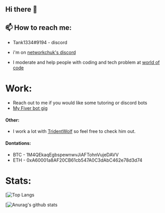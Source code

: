 ## Hi there 👋

## 📫 How to reach me: 
  * Tank1334#9194 - discord
  
  * i\'m on [networkchuk\'s discord](https://discord.gg/networkchuck) 
  
  * I moderate and help people with coding and tech problem at [world of code](https://discord.gg/coding)



# Work:
* Reach out to me if you would like some tutoring or discord bots
* [My Fiver bot gig](https://www.fiverr.com/eldartank/make-you-a-discord-bot-using-python)

#### Other:
* I work a lot with [TridentWolf](https://github.com/TridentWolfDev) so feel free to check him out.
#### Dontations:
* BTC - 1M4QEkaqEgbspewnwvJiAFTohnVujeDAVV
* ETH - 0xA60001a8AF20CB61cb547A0C3dAbC462e78d3d74

# Stats:
[![Top Langs](https://github-readme-stats.vercel.app/api/top-langs/?username=Tank1334)

[![Anurag's github stats](https://github-readme-stats.vercel.app/api?username=Tank1334)
